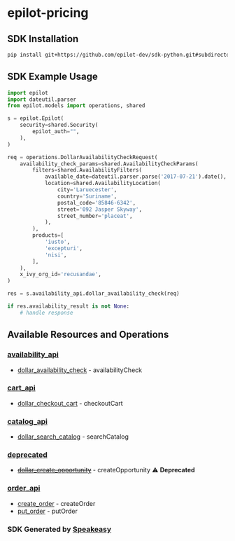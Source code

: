 # epilot-pricing

<!-- Start SDK Installation -->
## SDK Installation

```bash
pip install git+https://github.com/epilot-dev/sdk-python.git#subdirectory=pricing
```
<!-- End SDK Installation -->

## SDK Example Usage
<!-- Start SDK Example Usage -->
```python
import epilot
import dateutil.parser
from epilot.models import operations, shared

s = epilot.Epilot(
    security=shared.Security(
        epilot_auth="",
    ),
)

req = operations.DollarAvailabilityCheckRequest(
    availability_check_params=shared.AvailabilityCheckParams(
        filters=shared.AvailabilityFilters(
            available_date=dateutil.parser.parse('2017-07-21').date(),
            location=shared.AvailabilityLocation(
                city='Laruecester',
                country='Suriname',
                postal_code='85846-6342',
                street='092 Jasper Skyway',
                street_number='placeat',
            ),
        ),
        products=[
            'iusto',
            'excepturi',
            'nisi',
        ],
    ),
    x_ivy_org_id='recusandae',
)

res = s.availability_api.dollar_availability_check(req)

if res.availability_result is not None:
    # handle response
```
<!-- End SDK Example Usage -->

<!-- Start SDK Available Operations -->
## Available Resources and Operations


### [availability_api](docs/availabilityapi/README.md)

* [dollar_availability_check](docs/availabilityapi/README.md#dollar_availability_check) - availabilityCheck

### [cart_api](docs/cartapi/README.md)

* [dollar_checkout_cart](docs/cartapi/README.md#dollar_checkout_cart) - checkoutCart

### [catalog_api](docs/catalogapi/README.md)

* [dollar_search_catalog](docs/catalogapi/README.md#dollar_search_catalog) - searchCatalog

### [deprecated](docs/deprecated/README.md)

* [~~dollar_create_opportunity~~](docs/deprecated/README.md#dollar_create_opportunity) - createOpportunity :warning: **Deprecated**

### [order_api](docs/orderapi/README.md)

* [create_order](docs/orderapi/README.md#create_order) - createOrder
* [put_order](docs/orderapi/README.md#put_order) - putOrder
<!-- End SDK Available Operations -->

### SDK Generated by [Speakeasy](https://docs.speakeasyapi.dev/docs/using-speakeasy/client-sdks)
